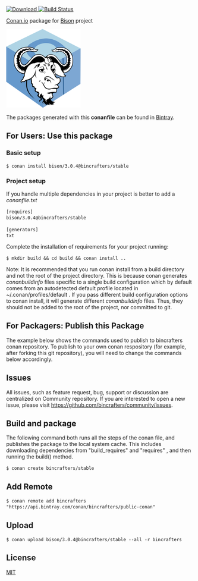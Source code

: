 [ ![Download](https://api.bintray.com/packages/bincrafters/public-conan/bison%3Abincrafters/images/download.svg) ](https://bintray.com/bincrafters/public-conan/bison%3Abincrafters/_latestVersion)
[![Build Status](https://travis-ci.org/bincrafters/conan-bison.svg?branch=stable%2F3.0.4)](https://travis-ci.org/bincrafters/conan-bison)

[Conan.io](https://conan.io) package for [Bison](https://www.gnu.org/software/bison/) project

![conan-bison-logo](logo.png)

The packages generated with this **conanfile** can be found in [Bintray](https://bintray.com/bincrafters/public-conan/bison%3Abincrafters).

## For Users: Use this package

### Basic setup

    $ conan install bison/3.0.4@bincrafters/stable

### Project setup

If you handle multiple dependencies in your project is better to add a *conanfile.txt*

    [requires]
    bison/3.0.4@bincrafters/stable

    [generators]
    txt

Complete the installation of requirements for your project running:

    $ mkdir build && cd build && conan install ..

Note: It is recommended that you run conan install from a build directory and not the root of the project directory.  This is because conan generates *conanbuildinfo* files specific to a single build configuration which by default comes from an autodetected default profile located in ~/.conan/profiles/default .  If you pass different build configuration options to conan install, it will generate different *conanbuildinfo* files.  Thus, they should not be added to the root of the project, nor committed to git.

## For Packagers: Publish this Package

The example below shows the commands used to publish to bincrafters conan repository. To publish to your own conan respository (for example, after forking this git repository), you will need to change the commands below accordingly.

## Issues

All issues, such as feature request, bug, support or discussion are centralized on Community repository. If you are interested to open a new issue, please visit https://github.com/bincrafters/community/issues.

## Build and package

The following command both runs all the steps of the conan file, and publishes the package to the local system cache.  This includes downloading dependencies from "build_requires" and "requires" , and then running the build() method.

    $ conan create bincrafters/stable

## Add Remote

    $ conan remote add bincrafters "https://api.bintray.com/conan/bincrafters/public-conan"

## Upload

    $ conan upload bison/3.0.4@bincrafters/stable --all -r bincrafters

## License
[MIT](LICENSE.md)
